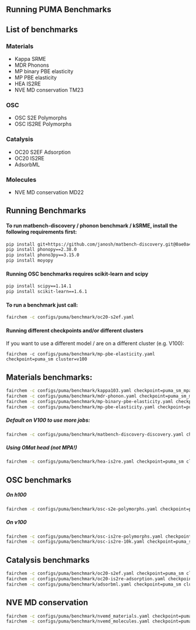 Running PUMA Benchmarks
-----------------------
## List of benchmarks

### Materials
- Kappa SRME
- MDR Phonons
- MP binary PBE elasticity
- MP PBE elasticity
- HEA IS2RE
- NVE MD conservation TM23

### OSC
- OSC S2E Polymorphs
- OSC IS2RE Polymorphs

### Catalysis
- OC20 S2EF Adsorption
- OC20 IS2RE
- AdsorbML

### Molecules
- NVE MD conservation MD22

## Running Benchmarks

#### To run matbench-discovery / phonon benchmark / kSRME, install the following requirements first:

```bash
pip install git+https://github.com/janosh/matbench-discovery.git@0ae0a46ce767f12c252340970f1285b1c2d3fe23
pip install phonopy==2.38.0
pip install phono3py==3.15.0
pip install moyopy
```

#### Running OSC benchmarks requires scikit-learn and scipy
```bash
pip install scipy==1.14.1
pip install scikit-learn==1.6.1
```

#### To run a benchmark just call:
```bash
fairchem -c configs/puma/benchmark/oc20-s2ef.yaml
```

#### Running different checkpoints and/or different clusters
If you want to use a different model / are on a different cluster (e.g. V100):

```
fairchem -c configs/puma/benchmark/mp-pbe-elasticity.yaml checkpoint=puma_sm cluster=v100
```

## Materials benchmarks:
```bash
fairchem -c configs/puma/benchmark/kappa103.yaml checkpoint=puma_sm_mpa_0428 cluster=h100
fairchem -c configs/puma/benchmark/mdr-phonon.yaml checkpoint=puma_sm_mpa_0428 cluster=h100
fairchem -c configs/puma/benchmark/mp-binary-pbe-elasticity.yaml checkpoint=puma_sm_mpa_0428 cluster=h100
fairchem -c configs/puma/benchmark/mp-pbe-elasticity.yaml checkpoint=puma_sm_mpa_0428 cluster=h100
```
##### Default on V100 to use more jobs:

```bash
fairchem -c configs/puma/benchmark/matbench-discovery-discovery.yaml checkpoint=puma_sm_mpa_0428 cluster=v100
```

##### Using OMat head (not MPA!)
```bash
fairchem -c configs/puma/benchmark/hea-is2re.yaml checkpoint=puma_sm cluster=h100
```

## OSC benchmarks

##### On h100
```bash
fairchem -c configs/puma/benchmark/osc-s2e-polymorphs.yaml checkpoint=puma_sm cluster=h100
```
##### On v100

```bash
fairchem -c configs/puma/benchmark/osc-is2re-polymorphs.yaml checkpoint=puma_sm cluster=v100
fairchem -c configs/puma/benchmark/osc-is2re-10k.yaml checkpoint=puma_sm cluster=v100
```

## Catalysis benchmarks
```bash
fairchem -c configs/puma/benchmark/oc20-s2ef.yaml checkpoint=puma_sm cluster=h100
fairchem -c configs/puma/benchmark/oc20-is2re-adsorption.yaml checkpoint=puma_sm cluster=h100
fairchem -c configs/puma/benchmark/adsorbml.yaml checkpoint=puma_sm cluster=h100
```

## NVE MD conservation
```bash
fairchem -c configs/puma/benchmark/nvemd_materials.yaml checkpoint=puma_sm cluster=h100
fairchem -c configs/puma/benchmark/nvemd_molecules.yaml checkpoint=puma_sm cluster=h100
```
